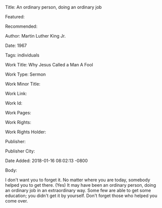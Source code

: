 Title: An ordinary person, doing an ordinary job

Featured: 

Recommended: 

Author: Martin Luther King Jr.

Date: 1967

Tags: individuals

Work Title: Why Jesus Called a Man A Fool

Work Type: Sermon

Work Minor Title:  

Work Link: 

Work Id:  

Work Pages:  

Work Rights:  

Work Rights Holder:  

Publisher:  

Publisher City:  

Date Added: 2018-01-16 08:02:13 -0800

Body:

I don't want you to forget it. No matter where you are today, somebody helped you to get there. (Yes) It may have been an ordinary person, doing an ordinary job in an extraordinary way. Some few are able to get some education; you didn't get it by yourself. Don't forget those who helped you come over.


